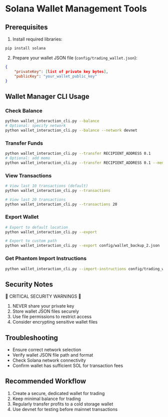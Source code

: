 # Solana Wallet Management Tools

## Prerequisites

1. Install required libraries:
```bash
pip install solana
```

2. Prepare your wallet JSON file (`config/trading_wallet.json`):
```json
{
    "privateKey": [list of private key bytes],
    "publicKey": "your_wallet_public_key"
}
```

## Wallet Manager CLI Usage

### Check Balance
```bash
python wallet_interaction_cli.py --balance
# Optional: specify network
python wallet_interaction_cli.py --balance --network devnet
```

### Transfer Funds
```bash
python wallet_interaction_cli.py --transfer RECIPIENT_ADDRESS 0.1
# Optional: add memo
python wallet_interaction_cli.py --transfer RECIPIENT_ADDRESS 0.1 --memo "Trading bot transfer"
```

### View Transactions
```bash
# View last 10 transactions (default)
python wallet_interaction_cli.py --transactions

# View last 20 transactions
python wallet_interaction_cli.py --transactions 20
```

### Export Wallet
```bash
# Export to default location
python wallet_interaction_cli.py --export

# Export to custom path
python wallet_interaction_cli.py --export config/wallet_backup_2.json
```

### Get Phantom Import Instructions
```bash
python wallet_interaction_cli.py --import-instructions config/trading_wallet.json
```

## Security Notes

🚨 CRITICAL SECURITY WARNINGS 🚨
1. NEVER share your private key
2. Store wallet JSON files securely
3. Use file permissions to restrict access
4. Consider encrypting sensitive wallet files

## Troubleshooting

- Ensure correct network selection
- Verify wallet JSON file path and format
- Check Solana network connectivity
- Confirm wallet has sufficient SOL for transaction fees

## Recommended Workflow

1. Create a secure, dedicated wallet for trading
2. Keep minimal balance for trading
3. Regularly transfer profits to a cold storage wallet
4. Use devnet for testing before mainnet transactions
